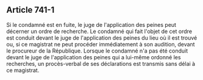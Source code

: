 Article 741-1
----
Si le condamné est en fuite, le juge de l'application des peines peut décerner
un ordre de recherche. Le condamné qui fait l'objet de cet ordre est conduit
devant le juge de l'application des peines du lieu où il est trouvé ou, si ce
magistrat ne peut procéder immédiatement à son audition, devant le procureur de
la République. Lorsque le condamné n'a pas été conduit devant le juge de
l'application des peines qui a lui-même ordonné les recherches, un procès-verbal
de ses déclarations est transmis sans délai à ce magistrat.
